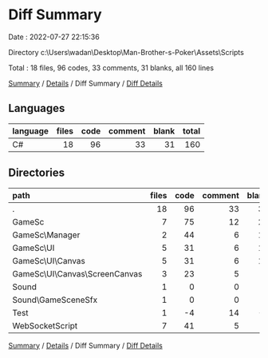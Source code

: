 # Diff Summary

Date : 2022-07-27 22:15:36

Directory c:\\Users\\wadan\\Desktop\\Man-Brother-s-Poker\\Assets\\Scripts

Total : 18 files,  96 codes, 33 comments, 31 blanks, all 160 lines

[Summary](results.md) / [Details](details.md) / Diff Summary / [Diff Details](diff-details.md)

## Languages
| language | files | code | comment | blank | total |
| :--- | ---: | ---: | ---: | ---: | ---: |
| C# | 18 | 96 | 33 | 31 | 160 |

## Directories
| path | files | code | comment | blank | total |
| :--- | ---: | ---: | ---: | ---: | ---: |
| . | 18 | 96 | 33 | 31 | 160 |
| GameSc | 7 | 75 | 12 | 25 | 112 |
| GameSc\\Manager | 2 | 44 | 6 | 14 | 64 |
| GameSc\\UI | 5 | 31 | 6 | 11 | 48 |
| GameSc\\UI\\Canvas | 5 | 31 | 6 | 11 | 48 |
| GameSc\\UI\\Canvas\\ScreenCanvas | 3 | 23 | 5 | 8 | 36 |
| Sound | 1 | 0 | 0 | 1 | 1 |
| Sound\\GameSceneSfx | 1 | 0 | 0 | 1 | 1 |
| Test | 1 | -4 | 14 | -3 | 7 |
| WebSocketScript | 7 | 41 | 5 | 9 | 55 |

[Summary](results.md) / [Details](details.md) / Diff Summary / [Diff Details](diff-details.md)